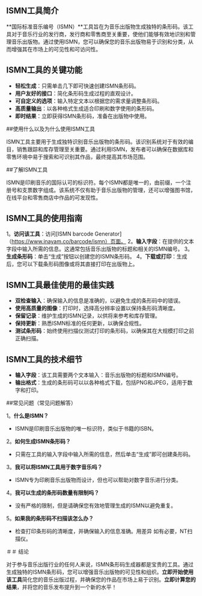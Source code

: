 ## ISMN工具简介

**国际标准音乐编号（ISMN）**工具旨在为音乐出版物生成独特的条形码。该工具对于音乐行业的发行商，发行商和零售商至关重要，使他们能够有效地识别和管理音乐出版物。通过使用ISMN，您可以确保您的音乐出版物易于识别和分类，从而增强其在市场上的可见性和可访问性。

## ISMN工具的关键功能

-  **轻松生成**：只需单击几下即可快速创建ISMN条形码。
-  **用户友好的接口**：简化条形码生成过程的直观设计。
-  **可自定义的选项**：输入特定文本以根据您的需求量调整条形码。
-  **高质量输出**：以各种格式生成适合印刷和数字使用的条形码。
-  **即时结果**：立即获得ISMN条形码，准备在出版物中使用。

##使用什么以及为什么使用ISMN工具

ISMN工具主要用于生成独特识别音乐出版物的条形码。该识别系统对于有效的编目，销售跟踪和库存管理至关重要。通过利用ISMN，发布者可以确保在数据库和零售环境中易于搜索和可识别其作品，最终提高其市场范围。

##了解ISMN工具

ISMN是印刷音乐的国际认可的标识符。每个ISMN都是唯一的，由前缀，一个注册号和支票数字组成。该系统不仅有助于音乐出版物的管理，还可以增强图书馆，在线平台和零售商店中作品的可发现性。

## ISMN工具的使用指南

1。**访问该工具**：访问[ISMN barcode Generator]（https://www.inayam.co/barcode/ismn）页面。
2。**输入字段**：在提供的文本字段中输入所需的信息。这通常包括音乐出版物的标题和相关的ISMN编号。
3。**生成条形码**：单击“生成”按钮以创建您的ISMN条形码。
4。**下载或打印**：生成后，您可以下载条形码图像或将其直接打印在出版物上。

## ISMN工具最佳使用的最佳实践

-  **双检查输入**：确保输入的信息是准确的，以避免生成的条形码中的错误。
-  **使用高质量的图像**：打印时，选择高分辨率设置以保持条形码清晰度。
-  **保留记录**：维护生成的ISMN记录，以供将来参考和库存管理。
-  **保持更新**：熟悉ISMN标准的任何更新，以确保合规性。
-  **测试条形码**：始终使用扫描仪测试打印的条形码，以确保其在大规模打印之前正确扫描。

## ISMN工具的技术细节

-  **输入字段**：该工具需要两个文本输入：音乐出版物的标题和ISMN编号。
-  **输出格式**：生成的条形码可以以各种格式下载，包括PNG和JPEG，适用于数字和打印。

##常见问题（常见问题解答）

1。**什么是ISMN？**
-  ISMN是印刷音乐出版物的唯一标识符，类似于书籍的ISBN。

2。**如何生成ISMN条形码？**
- 只需在工具的输入字段中输入所需的信息，然后单击“生成”即可创建条形码。

3。**我可以将ISMN工具用于数字音乐吗？**
-  ISMN专为印刷音乐出版物而设计，但也可以帮助对数字音乐进行分类。

4。**我可以生成的条形码数量有限制吗？**
- 没有严格的限制，但是请确保您有效地管理生成的ISMN以避免重复。

5。**如果我的条形码不扫描该怎么办？**
- 检查打印条形码的清晰度，并确保输入的信息准确。用差异 如有必要，NT扫描仪。

＃＃ 结论

对于参与音乐出版行业的任何人来说，ISMN条形码生成器都是宝贵的工具。通过生成独特的ISMN条形码，您可以增强音乐出版物的可见性和组织。**立即开始使用该工具**简化您的音乐出版过程，并确保您的作品在市场上易于识别。**立即计算您的结果**，并将您的音乐发布提升到一个新的水平！